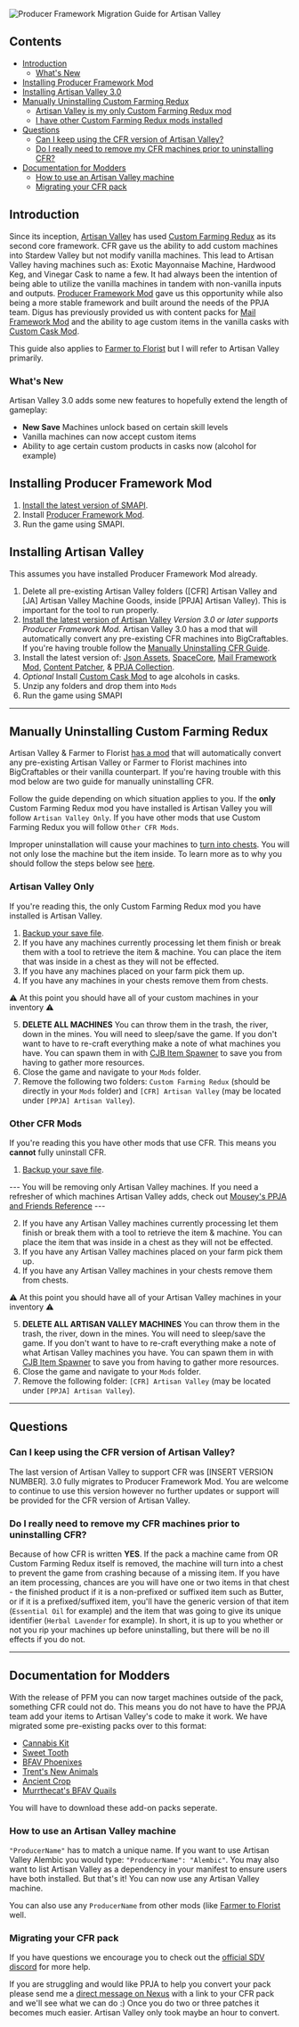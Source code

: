 ![Producer Framework Migration Guide for Artisan Valley](https://i.imgur.com/cvDTlUD.png)

## Contents
* [Introduction](#introduction)
  * [What's New](#whats-new)
* [Installing Producer Framework Mod](#installing-producer-framework-mod)
* [Installing Artisan Valley 3.0](#installing-artisan-valley)
* [Manually Uninstalling Custom Farming Redux](#manually-uninstalling-custom-farming-redux)
  * [Artisan Valley is my only Custom Farming Redux mod](#artisan-valley-only)
  * [I have other Custom Farming Redux mods installed](#other-CFR-mods)
* [Questions](#questions)
  * [Can I keep using the CFR version of Artisan Valley?](#can-i-keep-using-the-cfr-version-of-artisan-valley)
  * [Do I really need to remove my CFR machines prior to uninstalling CFR?](#do-i-really-need-to-remove-my-cfr-machines-prior-to-uninstalling-cfr)
* [Documentation for Modders](#documentation-for-modders)
  * [How to use an Artisan Valley machine](#how-to-use-an-artisan-valley-machine)
  * [Migrating your CFR pack](#migrating-your-cfr-pack)

## Introduction

Since its inception, [Artisan Valley](https://www.nexusmods.com/stardewvalley/mods/1926) has used [Custom Farming Redux](https://www.nexusmods.com/stardewvalley/mods/991) as its second core framework. CFR gave us the ability to add custom machines into Stardew Valley but not modify vanilla machines. This lead to Artisan Valley having machines such as: Exotic Mayonnaise Machine, Hardwood Keg, and Vinegar Cask to name a few. It had always been the intention of being able to utilize the vanilla machines in tandem with non-vanilla inputs and outputs. [Producer Framework Mod](LINK) gave us this opportunity while also being a more stable framework and built around the needs of the PPJA team. Digus has previously provided us with content packs for [Mail Framework Mod](https://www.nexusmods.com/stardewvalley/mods/1536) and the ability to age custom items in the vanilla casks with [Custom Cask Mod](https://www.nexusmods.com/stardewvalley/mods/2642). 

This guide also applies to [Farmer to Florist](https://www.nexusmods.com/stardewvalley/mods/2075) but I will refer to Artisan Valley primarily.

### What's New

Artisan Valley 3.0 adds some new features to hopefully extend the length of gameplay:

* **New Save** Machines unlock based on certain skill levels
* Vanilla machines can now accept custom items
* Ability to age certain custom products in casks now (alcohol for example)

## Installing Producer Framework Mod

1. [Install the latest version of SMAPI](https://smapi.io/).
2. Install [Producer Framework Mod](LINK).
3. Run the game using SMAPI.

## Installing Artisan Valley

This assumes you have installed Producer Framework Mod already.

1. Delete all pre-existing Artisan Valley folders ([CFR] Artisan Valley and [JA] Artisan Valley Machine Goods, inside [PPJA] Artisan Valley). This is important for the tool to run properly.
2. [Install the latest version of Artisan Valley](https://www.nexusmods.com/stardewvalley/mods/1926) *Version 3.0 or later supports Producer Framework Mod.* Artisan Valley 3.0 has a mod that will automatically convert any pre-existing CFR machines into BigCraftables. If you're having trouble follow the [Manually Uninstalling CFR Guide](#manually-uninstalling-custom-farming-redux).
3. Install the latest version of: [Json Assets](https://www.nexusmods.com/stardewvalley/mods/1720), [SpaceCore](https://www.nexusmods.com/stardewvalley/mods/1348), [Mail Framework Mod](https://www.nexusmods.com/stardewvalley/mods/1536), [Content Patcher](https://www.nexusmods.com/stardewvalley/mods/1915), & [PPJA Collection](https://www.nexusmods.com/stardewvalley/mods/1935).
4. *Optional* Install [Custom Cask Mod](https://www.nexusmods.com/stardewvalley/mods/2642) to age alcohols in casks.
5. Unzip any folders and drop them into `Mods`
6. Run the game using SMAPI

__________________________

## Manually Uninstalling Custom Farming Redux

Artisan Valley & Farmer to Florist [has a mod](https://cdn.discordapp.com/attachments/651949064761376799/658803263226773505/PPJAProducerConverter-v0.4.0.zip) that will automatically convert any pre-existing Artisan Valley or Farmer to Florist machines into BigCraftables or their vanilla counterpart. If you're having trouble with this mod below are two guide for manually uninstalling CFR.

Follow the guide depending on which situation applies to you. If the **only** Custom Farming Redux mod you have installed is Artisan Valley you will follow `Artisan Valley Only`. If you have other mods that use Custom Farming Redux you will follow `Other CFR Mods`.

Improper uninstallation will cause your machines to [turn into chests](https://i.imgur.com/DmoG3L6.png). You will not only lose the machine but the item inside. To learn more as to why you should follow the steps below see [here](LINK).

### Artisan Valley Only

If you're reading this, the only Custom Farming Redux mod you have installed is Artisan Valley.

1. [Backup your save file](https://stardewvalleywiki.com/Saves#Find_your_save_files). 
2. If you have any machines currently processing let them finish or break them with a tool to retrieve the item & machine. You can place the item that was inside in a chest as they will not be effected.
3. If you have any machines placed on your farm pick them up. 
4. If you have any machines in your chests remove them from chests.

⚠ At this point you should have all of your custom machines in your inventory ⚠

5. **DELETE ALL MACHINES** You can throw them in the trash, the river, down in the mines. You will need to sleep/save the game. If you don't want to have to re-craft everything make a note of what machines you have. You can spawn them in with [CJB Item Spawner](https://www.nexusmods.com/stardewvalley/mods/93) to save you from having to gather more resources.
6. Close the game and navigate to your `Mods` folder.
7. Remove the following two folders: `Custom Farming Redux` (should be directly in your `Mods` folder) and `[CFR] Artisan Valley` (may be located under `[PPJA] Artisan Valley`). 

### Other CFR Mods

If you're reading this you have other mods that use CFR. This means you **cannot** fully uninstall CFR.

1. [Backup your save file](https://stardewvalleywiki.com/Saves#Find_your_save_files). 

--- You will be removing only Artisan Valley machines. If you need a refresher of which machines Artisan Valley adds, check out [Mousey's PPJA and Friends Reference](https://mouseypounds.github.io/ppja-ref/machines.html) ---

2. If you have any Artisan Valley machines currently processing let them finish or break them with a tool to retrieve the item & machine. You can place the item that was inside in a chest as they will not be effected.
3. If you have any Artisan Valley machines placed on your farm pick them up. 
4. If you have any Artisan Valley machines in your chests remove them from chests.

⚠ At this point you should have all of your Artisan Valley machines in your inventory ⚠

5. **DELETE ALL ARTISAN VALLEY MACHINES** You can throw them in the trash, the river, down in the mines. You will need to sleep/save the game. If you don't want to have to re-craft everything make a note of what Artisan Valley machines you have. You can spawn them in with [CJB Item Spawner](https://www.nexusmods.com/stardewvalley/mods/93) to save you from having to gather more resources.
6. Close the game and navigate to your `Mods` folder.
7. Remove the following folder: `[CFR] Artisan Valley` (may be located under `[PPJA] Artisan Valley`). 

__________________________

## Questions

### Can I keep using the CFR version of Artisan Valley?
The last version of Artisan Valley to support CFR was [INSERT VERSION NUMBER]. 3.0 fully migrates to Producer Framework Mod. You are welcome to continue to use this version however no further updates or support will be provided for the CFR version of Artisan Valley. 

### Do I really need to remove my CFR machines prior to uninstalling CFR?
Because of how CFR is written **YES**. If the pack a machine came from OR Custom Farming Redux itself is removed, the machine will turn into a chest to prevent the game from crashing because of a missing item. If you have an item processing, chances are you will have one or two items in that chest - the finished product if it is a non-prefixed or suffixed item such as Butter, or if it is a prefixed/suffixed item, you'll have the generic version of that item (`Essential Oil` for example) and the item that was going to give its unique identifier (`Herbal Lavender` for example). In short, it is up to you whether or not you rip your machines up before uninstalling, but there will be no ill effects if you do not.

__________________________

## Documentation for Modders

With the release of PFM you can now target machines outside of the pack, something CFR could not do. This means you do not have to have the PPJA team add your items to Artisan Valley's code to make it work. We have migrated some pre-existing packs over to this format:

* [Cannabis Kit](https://www.nexusmods.com/stardewvalley/mods/1741)
* [Sweet Tooth](https://www.nexusmods.com/stardewvalley/mods/1897)
* [BFAV Phoenixes](https://www.nexusmods.com/stardewvalley/mods/4846)
* [Trent's New Animals](https://www.nexusmods.com/stardewvalley/mods/3634)
* [Ancient Crop](https://www.nexusmods.com/stardewvalley/mods/4472)
* [Murrthecat's BFAV Quails](https://www.nexusmods.com/stardewvalley/mods/4847)

You will have to download these add-on packs seperate. 

### How to use an Artisan Valley machine
`"ProducerName"` has to match a unique name. If you want to use Artisan Valley Alembic you would type: `"ProducerName": "Alembic"`. You may also want to list Artisan Valley as a dependency in your manifest to ensure users have both installed. But that's it! You can now use any Artisan Valley machine.

You can also use any `ProducerName` from other mods (like [Farmer to Florist](https://www.nexusmods.com/stardewvalley/mods/2075) well.

### Migrating your CFR pack
If you have questions we encourage you to check out the [official SDV discord](https://stardewvalley.community/) for more help.

If you are struggling and would like PPJA to help you convert your pack please send me a [direct message on Nexus](https://www.nexusmods.com/users/26612284) with a link to your CFR pack and we'll see what we can do :) Once you do two or three patches it becomes much easier. Artisan Valley only took maybe an hour to convert.


